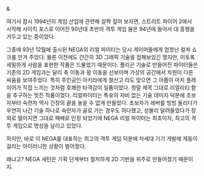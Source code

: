 & 

여기서 잠시 1994년의 게임 산업에 관련해 살짝 짚어 보자면, 스트리트 파이어 2에서 시작해 사이킥 포스로 이어진 90년대 초반의 격투 게임 붐은 94년에 들어서 대 흥행을 거두고 있는 중이었다. 

그중에 93년 12월에 출시된 NEGA의 리얼 파이터는 당시 게이머들에게 엄청난 컬쳐 쇼크를 안겨 주었다. 
물론 이전에도 간간히 3D 그래픽 기술을 접해보았긴 했지만, 이토록 세밀하게 사람을 표현한 작품은 드물었기 때문이다. 
폴리곤 기술로 만들어진 파이터들은 기존의 2D 게임과는 달리 축 이동과 횡 이동을 선보이며 가상의 공간에서 차원이 다른 싸움을 보여주었다. 
특히 주인공인 아키라에게 철산고 라도 맞으면 그 아픔이 마치 플레이어가 직접 느끼는 것처럼 호쾌한 타격감이 일품이었다. 
정말 제목 그대로 리얼리티 함을 추구하는 멋진 작품이었다. 
리얼파이터는 특유의 자비 없는 기술 데미지 덕분에 초보자부터 숙련자 역시 긴장의 끝을 놓을 수 없게 만들었다. 
초보자가 레버를 빙빙 돌리다가 우연히 나간 기술 하나로 숙련자가 골로 가는 경우도 허다했고, 섣불리 달려들었다가 장외로 떨어지면 그대로 패배로 인정 되었기에 NEGA 리얼 파이터는 최초이자, 최고의 격투 게임으로 명성을 날리고 있었다. 

하지만, 바로 이 NEGA를 대표하는 최고의 격투 게임 덕분에 차세대 기기 개발에 제동이 걸리는 아이러니한 상황이 벌어졌다. 

왜냐고? 
NEGA 새턴은 기획 단계부터 철저하게 2D 기반을 위주로 만들어졌기 때문이지. 